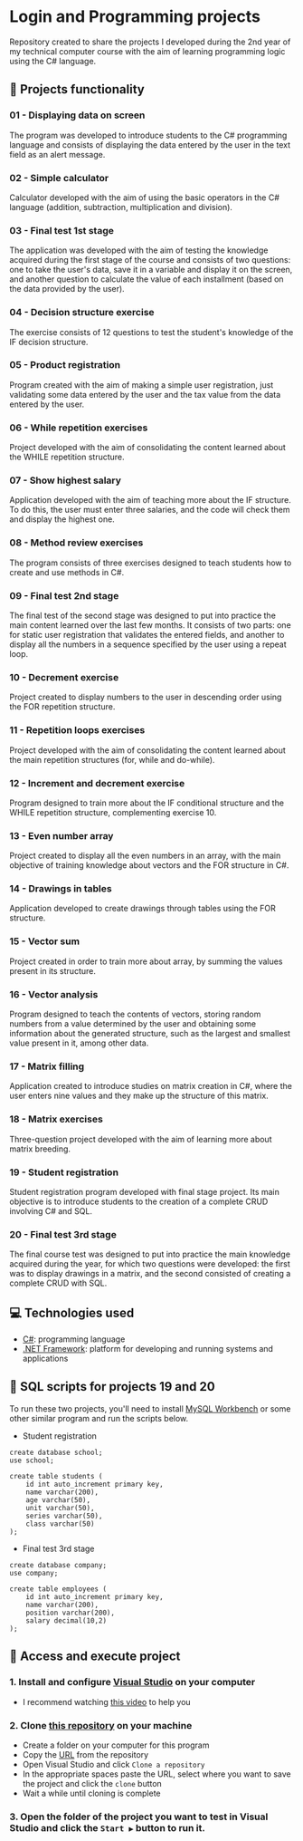 # Login and Programming projects
Repository created to share the projects I developed during the 2nd year of my technical computer course with the aim of learning programming logic using the C# language.

## 🔨 Projects functionality

### 01 - Displaying data on screen
The program was developed to introduce students to the C# programming language and consists of displaying the data entered by the user in the text field as an alert message.

### 02 - Simple calculator
Calculator developed with the aim of using the basic operators in the C# language (addition, subtraction, multiplication and division).

### 03 - Final test 1st stage
The application was developed with the aim of testing the knowledge acquired during the first stage of the course and consists of two questions: one to take the user's data, save it in a variable and display it on the screen, and another question to calculate the value of each installment (based on the data provided by the user).

### 04 - Decision structure exercise
The exercise consists of 12 questions to test the student's knowledge of the IF decision structure.

### 05 - Product registration
Program created with the aim of making a simple user registration, just validating some data entered by the user and the tax value from the data entered by the user.

### 06 - While repetition exercises
Project developed with the aim of consolidating the content learned about the WHILE repetition structure.

### 07 - Show highest salary
Application developed with the aim of teaching more about the IF structure. To do this, the user must enter three salaries, and the code will check them and display the highest one.

### 08 - Method review exercises
The program consists of three exercises designed to teach students how to create and use methods in C#.

### 09 - Final test 2nd stage
The final test of the second stage was designed to put into practice the main content learned over the last few months. It consists of two parts: one for static user registration that validates the entered fields, and another to display all the numbers in a sequence specified by the user using a repeat loop.

### 10 - Decrement exercise
Project created to display numbers to the user in descending order using the FOR repetition structure.

### 11 - Repetition loops exercises
Project developed with the aim of consolidating the content learned about the main repetition structures (for, while and do-while).

### 12 - Increment and decrement exercise
Program designed to train more about the IF conditional structure and the WHILE repetition structure, complementing exercise 10.

### 13 - Even number array
Project created to display all the even numbers in an array, with the main objective of training knowledge about vectors and the FOR structure in C#.

### 14 - Drawings in tables
Application developed to create drawings through tables using the FOR structure.

### 15 - Vector sum
Project created in order to train more about array, by summing the values present in its structure.

### 16 - Vector analysis
Program designed to teach the contents of vectors, storing random numbers from a value determined by the user and obtaining some information about the generated structure, such as the largest and smallest value present in it, among other data.

### 17 - Matrix filling
Application created to introduce studies on matrix creation in C#, where the user enters nine values and they make up the structure of this matrix.

### 18 - Matrix exercises
Three-question project developed with the aim of learning more about matrix breeding.

### 19 - Student registration
Student registration program developed with final stage project. Its main objective is to introduce students to the creation of a complete CRUD involving C# and SQL.

### 20 - Final test 3rd stage
The final course test was designed to put into practice the main knowledge acquired during the year, for which two questions were developed: the first was to display drawings in a matrix, and the second consisted of creating a complete CRUD with SQL.

## 💻 Technologies used 
* [C#](https://learn.microsoft.com/pt-br/dotnet/csharp/): programming language
* [.NET Framework](https://learn.microsoft.com/pt-br/dotnet/fundamentals/): platform for developing and running systems and applications

## 🎲 SQL scripts for projects 19 and 20
To run these two projects, you'll need to install [MySQL Workbench](https://dev.mysql.com/doc/workbench/en/) or some other similar program and run the scripts below.

* Student registration
```
create database school;
use school;

create table students (
	id int auto_increment primary key,
	name varchar(200),
	age varchar(50),
	unit varchar(50),
	series varchar(50),
	class varchar(50)
);
```

* Final test 3rd stage
```
create database company;
use company;

create table employees (
	id int auto_increment primary key,
	name varchar(200),
	position varchar(200),
	salary decimal(10,2)
);
```

## 📁 Access and execute project
### 1. Install and configure [Visual Studio](https://visualstudio.microsoft.com/pt-br/downloads/) on your computer
* I recommend watching [this video](https://www.youtube.com/watch?v=KKaDlo1I21Y) to help you
### 2. Clone [this repository](https://github.com/ArturColen/Cotemig-logic-and-programming-works) on your machine
* Create a folder on your computer for this program
* Copy the [URL](https://github.com/ArturColen/Cotemig-logic-and-programming-works.git) from the repository
* Open Visual Studio and click `Clone a repository`
* In the appropriate spaces paste the URL, select where you want to save the project and click the `clone` button
* Wait a while until cloning is complete
### 3. Open the folder of the project you want to test in Visual Studio and click the `Start ▶️` button to run it.